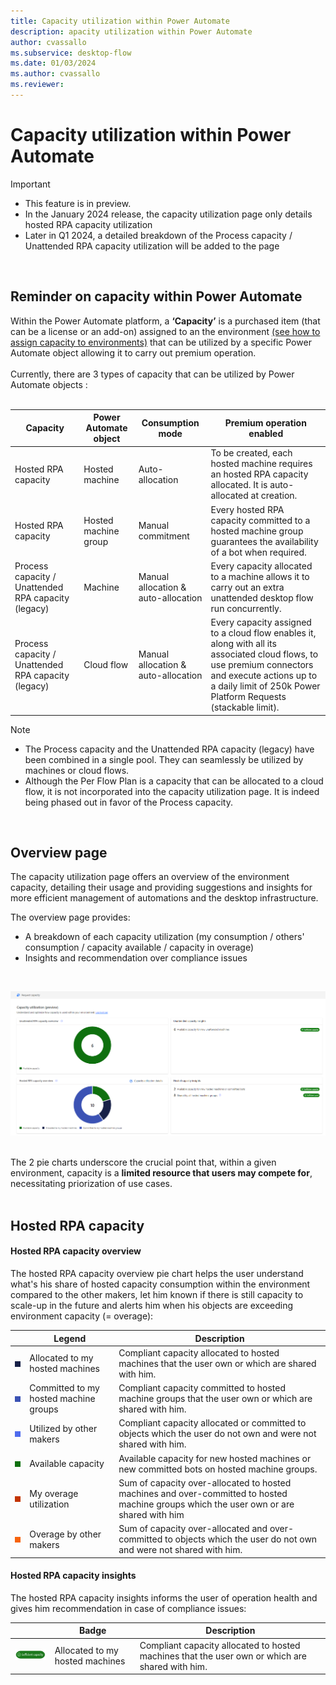 ```yaml
---
title: Capacity utilization within Power Automate
description: apacity utilization within Power Automate
author: cvassallo
ms.subservice: desktop-flow
ms.date: 01/03/2024
ms.author: cvassallo
ms.reviewer: 
---
```


# Capacity utilization within Power Automate

> [!IMPORTANT]
> - This feature is in preview.
> - In the January 2024 release, the capacity utilization page only details hosted RPA capacity utilization
> - Later in Q1 2024, a detailed breakdown of the Process capacity / Unattended RPA capacity utilization will be added to the page

<br/>

## Reminder on capacity within Power Automate

Within the Power Automate platform, a <b>‘Capacity’</b> is a purchased item (that can be a license or an add-on) assigned to an the environment [(see how to assign capacity to environments)](https://learn.microsoft.com/power-platform/admin/capacity-add-on#allocate-or-change-capacity-in-an-environment) that can be utilized by a specific Power Automate object allowing it to carry out premium operation. 
<br/><br/>
Currently, there are 3 types of capacity that can be utilized by Power Automate objects :
<br/><br/>

|Capacity|Power Automate object|Consumption mode|Premium operation enabled|
|----|--------------------|----|----|
|Hosted RPA capacity|Hosted machine|Auto-allocation|To be created, each hosted machine requires an hosted RPA capacity allocated. It is auto-allocated at creation.|
|Hosted RPA capacity|Hosted machine group|Manual commitment|Every hosted RPA capacity committed to a hosted machine group guarantees the availability of a bot when required.|
|Process capacity / Unattended RPA capacity (legacy)|Machine|Manual allocation & auto-allocation|Every capacity allocated to a machine allows it to carry out an extra unattended desktop flow run concurrently.|
|Process capacity / Unattended RPA capacity (legacy)|Cloud flow|Manual allocation & auto-allocation|Every capacity assigned to a cloud flow enables it, along with all its associated cloud flows, to use premium connectors and execute actions up to a daily limit of 250k Power Platform Requests (stackable limit).|



> [!NOTE]
> - The Process capacity and the Unattended RPA capacity (legacy) have been combined in a single pool. They can seamlessly be utilized by machines or cloud flows.
> - Although the Per Flow Plan is a capacity that can be allocated to a cloud flow, it is not incorporated into the capacity utilization page. It is indeed being phased out in favor of the Process capacity.

<br/>

## Overview page
The capacity utilization page offers an overview of the environment capacity, detailing their usage and providing suggestions and insights for more efficient management of automations and the desktop infrastructure.

The overview page provides:
- A breakdown of each capacity utilization (my consumption / others' consumption / capacity available / capacity in overage)
- Insights and recommendation over compliance issues

<br/>

![Capacity Utilization overview page](media/capacity-utilization/capacity-utilization-MVP-overview.png)
<br/><br/>

The 2 pie charts underscore the crucial point that, within a given environment, capacity is a <b>limited resource that users may compete for</b>, necessitating priorization of use cases.<br/><br/>


## Hosted RPA capacity

#### Hosted RPA capacity overview

The hosted RPA capacity overview pie chart helps the user understand what's his share of hosted capacity consumption within the environment compared to the other makers, let him known if there is still capacity to scale-up in the future and alerts him when his objects are exceeding environment capacity (= overage): 

||Legend|Description|
|----|--------------------|----|
|![Legend color - Allocated to my hosted machines](media/capacity-utilization/legend-allocated-to-my-hosted-machines.png)|Allocated to my hosted machines|Compliant capacity allocated to hosted machines that the user own or which are shared with him.|
|![Legend color - Committed to my hosted machine groups](media/capacity-utilization/legend-committed-to-my-hosted-machine-groups.png)|Committed to my hosted machine groups|Compliant capacity committed to hosted machine groups that the user own or which are shared with him.|
|![Legend color - Utilized by other makers](media/capacity-utilization/legend-utilized-by-other-makers.png)|Utilized by other makers|Compliant capacity allocated or committed to objects which the user do not own and were not shared with him.|
|![Legend color - Available capacity](media/capacity-utilization/legend-available-capacity.png)|Available capacity|Available capacity for new hosted machines or new committed bots on hosted machine groups.|
|![Legend color - My overage utilization](media/capacity-utilization/legend-my-overage-utilization.png)|My overage utilization|Sum of capacity over-allocated to hosted machines and over-committed to hosted machine groups which the user own or are shared with him|
|![Legend color - Overage by other makers](media/capacity-utilization/legend-overage-by-other-makers.png)|Overage by other makers|Sum of capacity over-allocated and over-committed to objects which the user do not own and were not shared with him.|

#### Hosted RPA capacity insights 

The hosted RPA capacity insights informs the user of operation health and gives him recommendation in case of compliance issues:

||Badge|Description|
|----|--------------------|----|
|![Legend color - Allocated to my hosted machines](media/capacity-utilization/badge-sufficient-capacity.png)|Allocated to my hosted machines|Compliant capacity allocated to hosted machines that the user own or which are shared with him.|





